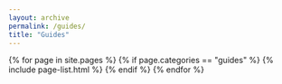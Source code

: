 ```yaml
---
layout: archive
permalink: /guides/
title: "Guides"
---
```


<div class="tiles">
{% for page in site.pages  %}
	{% if page.categories == "guides" %}
	   {% include page-list.html %}
	{% endif %} 
{% endfor %}
</div><!-- /.tiles -->